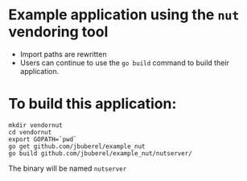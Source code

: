 # Example application using the `nut` vendoring tool

* Import paths are rewritten
* Users can continue to use the `go build` command to build their application.

# To build this application:

```
mkdir vendornut
cd vendornut
export GOPATH=`pwd`
go get github.com/jbuberel/example_nut
go build github.com/jbuberel/example_nut/nutserver/
```

The binary will be named `nutserver`


